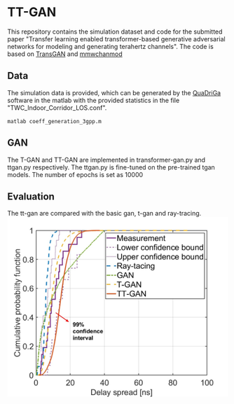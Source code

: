 # TT-GAN
This repository contains the simulation dataset and code for the submitted paper "Transfer learning enabled transformer-based generative adversarial networks for modeling and generating terahertz channels". The code is based on [TransGAN](https://github.com/VITA-Group/TransGAN) and [mmwchanmod](https://github.com/nyu-wireless/mmwchanmod)

## Data
The simulation data is provided, which can be generated by the [QuaDriGa](https://quadriga-channel-model.de/) software in the matlab with the provided statistics in the file "TWC_Indoor_Corridor_LOS.conf". 
```
matlab coeff_generation_3gpp.m
```

## GAN
The T-GAN and TT-GAN are implemented in transformer-gan.py and ttgan.py respectively. The ttgan.py is fine-tuned on the pre-trained tgan models. The number of epochs is set as 10000


## Evaluation
The tt-gan are compared with the basic gan, t-gan and ray-tracing.
![delay](delay_spread.jpg)
